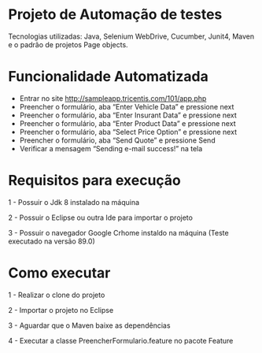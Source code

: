 # Projeto de Automação de testes
Tecnologias utilizadas: Java, Selenium WebDrive, Cucumber, Junit4, Maven e o padrão de projetos Page objects.

# Funcionalidade Automatizada 
* Entrar no site http://sampleapp.tricentis.com/101/app.php
* Preencher o formulário, aba “Enter Vehicle Data” e pressione next
* Preencher o formulário, aba “Enter Insurant Data” e pressione next
* Preencher o formulário, aba “Enter Product Data” e pressione next
* Preencher o formulário, aba “Select Price Option” e pressione next
* Preencher o formulário, aba “Send Quote” e pressione Send
* Verificar a mensagem “Sending e-mail success!” na tela

# Requisitos para execução 
1 - Possuir o Jdk 8 instalado na máquina

2 - Possuir o Eclipse ou outra Ide para importar o projeto

3 - Possuir o navegador Google Crhome instaldo na máquina (Teste executado na versão 89.0)

# Como executar 
1 - Realizar o clone do projeto

2 - Importar o projeto no Eclipse 

3 - Aguardar que o Maven baixe as dependências 

4 - Executar a classe PreencherFormulario.feature no pacote Feature




